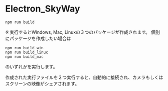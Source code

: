# Electron_SkyWay

```
npm run build
```
を実行するとWindows, Mac, Linuxの３つのパッケージが作成されます。
個別にパッケージを作成したい場合は
```
npm run build_win
npm run build_linux
npm run build_mac
```
のいずれかを実行します。

作成された実行ファイルを２つ実行すると、自動的に接続され、カメラもしくはスクリーンの映像がシェアされます。